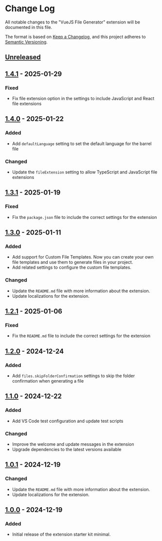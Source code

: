 # Change Log

All notable changes to the "VueJS File Generator" extension will be documented in this file.

The format is based on [Keep a Changelog](https://keepachangelog.com/en/1.0.0/),
and this project adheres to [Semantic Versioning](https://semver.org/spec/v2.0.0.html).

## [Unreleased]

## [1.4.1] - 2025-01-29

### Fixed

- Fix file extension option in the settings to include JavaScript and React file extensions

## [1.4.0] - 2025-01-22

### Added

- Add `defaultLanguage` setting to set the default language for the barrel file

### Changed

- Update the `fileExtension` setting to allow TypeScript and JavaScript file extensions

## [1.3.1] - 2025-01-19

### Fixed

- Fix the `package.json` file to include the correct settings for the extension

## [1.3.0] - 2025-01-11

### Added

- Add support for Custom File Templates. Now you can create your own file templates and use them to generate files in your project.
- Add related settings to configure the custom file templates.

### Changed

- Update the `README.md` file with more information about the extension.
- Update localizations for the extension.

## [1.2.1] - 2025-01-06

### Fixed

- Fix the `README.md` file to include the correct settings for the extension

## [1.2.0] - 2024-12-24

### Added

- Add `files.skipFolderConfirmation` settings to skip the folder confirmation when generating a file

## [1.1.0] - 2024-12-22

### Added

- Add VS Code test configuration and update test scripts

### Changed

- Improve the welcome and update messages in the extension
- Upgrade dependencies to the latest versions available

## [1.0.1] - 2024-12-19

### Changed

- Update the `README.md` file with more information about the extension.
- Update localizations for the extension.

## [1.0.0] - 2024-12-19

### Added

- Initial release of the extension starter kit minimal.

[unreleased]: https://github.com/ManuelGil/vscode-typescript-generator/compare/v1.4.1...HEAD
[1.4.1]: https://github.com/ManuelGil/vscode-typescript-generator/compare/v1.4.0...v1.4.1
[1.4.0]: https://github.com/ManuelGil/vscode-typescript-generator/compare/v1.3.1...v1.4.0
[1.3.1]: https://github.com/ManuelGil/vscode-typescript-generator/compare/v1.3.0...v1.3.1
[1.3.0]: https://github.com/ManuelGil/vscode-typescript-generator/compare/v1.2.1...v1.3.0
[1.2.1]: https://github.com/ManuelGil/vscode-typescript-generator/compare/v1.2.0...v1.2.1
[1.2.0]: https://github.com/ManuelGil/vscode-typescript-generator/compare/v1.1.0...v1.2.0
[1.1.0]: https://github.com/ManuelGil/vscode-typescript-generator/compare/v1.0.1...v1.1.0
[1.0.1]: https://github.com/ManuelGil/vscode-typescript-generator/compare/v1.0.0...v1.0.1
[1.0.0]: https://github.com/ManuelGil/vscode-typescript-generator/releases/tag/v1.0.0
